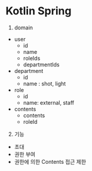 # Kotlin Spring 

1. domain 

- user
  - id
  - name
  - roleIds
  - departmentIds
- department
  - id
  - name : shot, light 
- role
  - id
  - name: external, staff
- contents
  - contents
  - roleId


2. 기능 

- 초대 
- 권한 부여
- 권한에 의한 Contents 접근 제한 